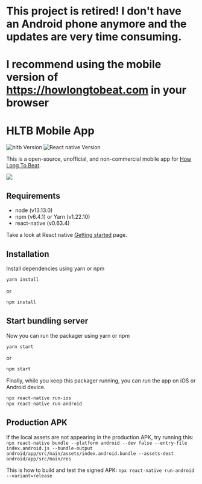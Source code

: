# This project is retired! I don't have an Android phone anymore and the updates are very time consuming.
# I recommend using the mobile version of https://howlongtobeat.com in your browser

# HLTB Mobile App

![hltb Version][hltb-image]
![React native Version][react-native-image]

This is a open-source, unofficial, and non-commercial mobile app for [How Long To Beat](https://howlongtobeat.com).

![](src/assets/img/hltb_icon.png)

## Requirements
- node (v13.13.0)
- npm (v6.4.1) or Yarn (v1.22.10)
- react-native (v0.63.4)

Take a look at React native [Getting started](https://facebook.github.io/react-native/docs/getting-started.html) page.

## Installation

Install dependencies using yarn or npm

```sh
yarn install
```
or
```sh
npm install
```

## Start bundling server

Now you can run the packager using yarn or npm

```sh
yarn start
```
or
```sh
npm start
```

Finally, while you keep this packager running, you can run the app on iOS or Android device.

```sh
npx react-native run-ios
npx react-native run-android
```

## Production APK

If the local assets are not appearing in the production APK, try running this:
`npx react-native bundle --platform android --dev false --entry-file index.android.js --bundle-output android/app/src/main/assets/index.android.bundle --assets-dest android/app/src/main/res`

This is how to build and test the signed APK:
`npx react-native run-android --variant=release`

<!-- Markdown link & img dfn's -->
[hltb-image]: https://img.shields.io/badge/hltb-2.0.5-green.svg
[react-native-image]: https://img.shields.io/badge/react_native-0.57.8-blue.svg
